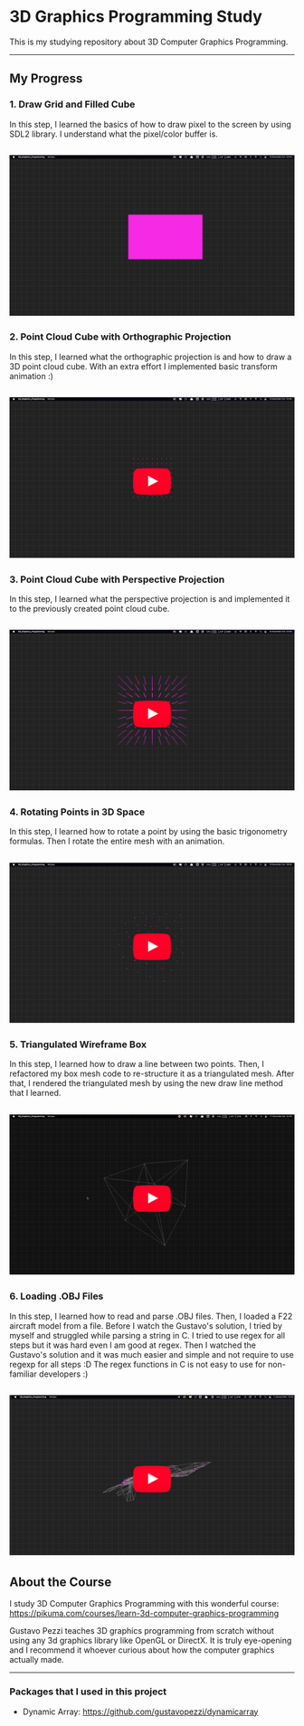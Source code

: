 # 3D Graphics Programming Study

This is my studying repository about 3D Computer Graphics Programming.

---

## My Progress

### 1. Draw Grid and Filled Cube
<p>
In this step, I learned the basics of how to draw pixel to the screen by using SDL2 library. I understand what the pixel/color buffer is.
</p>

![Alt text](src/images/progress/progress-1.png)
<br />
---
### 2. Point Cloud Cube with Orthographic Projection
<p>
In this step, I learned what the orthographic projection is and how to draw a 3D point cloud cube. With an extra effort I implemented basic transform animation :)
</p>

[![Alt text](src/images/progress/progress-2.png)](https://www.youtube.com/watch?v=Ty153Xvd2vg)
<br />
---

### 3. Point Cloud Cube with Perspective Projection
<p>
In this step, I learned what the perspective projection is and implemented it to the previously created point cloud cube.
</p>

[![Alt text](src/images/progress/progress-3.png)](https://www.youtube.com/watch?v=3LsBvYyZECQ)
<br />
---

### 4. Rotating Points in 3D Space
<p>
In this step, I learned how to rotate a point by using the basic trigonometry formulas. Then I rotate the entire mesh with an animation.
</p>

[![Alt text](src/images/progress/progress-4.png)](https://www.youtube.com/watch?v=SyssFz98J_Q)
<br />
---

### 5. Triangulated Wireframe Box
<p>
In this step, I learned how to draw a line between two points. Then, I refactored my box mesh code to re-structure it as a triangulated mesh. After that, I rendered the triangulated mesh by using the new draw line method that I learned.
</p>

[![Alt text](src/images/progress/progress-5.png)](https://www.youtube.com/watch?v=4Nr7DKie7uM)
<br />
---

### 6. Loading .OBJ Files
<p>
In this step, I learned how to read and parse .OBJ files. Then, I loaded a F22 aircraft model from a file. Before I watch the Gustavo's solution, I tried by myself and struggled while parsing a string in C. I tried to use regex for all steps but it was hard even I am good at regex. Then I watched the Gustavo's solution and it was much easier and simple and not require to use regexp for all steps :D The regex functions in C is not easy to use for non-familiar developers :)
</p>

[![Alt text](src/images/progress/progress-6.png)](https://www.youtube.com/watch?v=6YRxP8DEHtc)
<br />
---

## About the Course

I study 3D Computer Graphics Programming with this wonderful course: https://pikuma.com/courses/learn-3d-computer-graphics-programming

Gustavo Pezzi teaches 3D graphics programming from scratch without using any 3d graphics library like OpenGL or DirectX. It is truly eye-opening and I recommend it whoever curious about how the computer graphics actually made.

---
### Packages that I used in this project

- Dynamic Array: https://github.com/gustavopezzi/dynamicarray